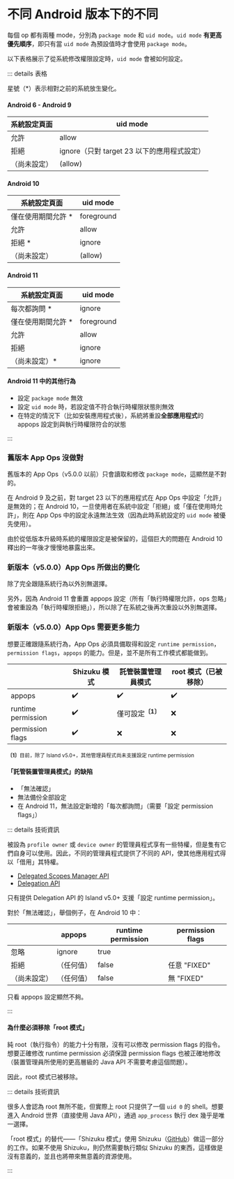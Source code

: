 # 不同 Android 版本下的不同

每個 op 都有兩種 mode，分別為 `package mode` 和 `uid mode`。`uid mode` **有更高優先順序**，即只有當 `uid mode` 為預設值時才會使用 `package mode`。

以下表格展示了從系統修改權限設定時，`uid mode` 會被如何設定。

::: details 表格
<p>

星號（*）表示相對之前的系統放生變化。

#### Android 6 - Android 9
| 系統設定頁面 | uid mode                                |
|--------------|-----------------------------------------|
| 允許         | allow                                   |
| 拒絕         | ignore（只對 target 23 以下的應用程式設定） |
| （尚未設定） | (allow)                                 |

#### Android 10

| 系統設定頁面       | uid mode   |
|--------------------|------------|
| 僅在使用期間允許 * | foreground |
| 允許               | allow      |
| 拒絕 *             | ignore     |
| （尚未設定）       | (allow)    |

#### Android 11

| 系統設定頁面       | uid mode   |
|--------------------|------------|
| 每次都詢問 *       | ignore     |
| 僅在使用期間允許 * | foreground |
| 允許               | allow      |
| 拒絕               | ignore     |
| （尚未設定）*      | ignore     |

#### Android 11 中的其他行為

* 設定 `package mode` 無效
* 設定 `uid mode` 時，若設定值不符合執行時權限狀態則無效
* 在特定的情況下（比如安裝應用程式後），系統將重設**全部應用程式**的 appops 設定到與執行時權限符合的狀態

:::

### 舊版本 App Ops 沒做對

舊版本的 App Ops（v5.0.0 以前）只會讀取和修改 `package mode`，這顯然是不對的。

在 Android 9 及之前，對 target 23 以下的應用程式在 App Ops 中設定「允許」是無效的；在 Android 10，一旦使用者在系統中設定「拒絕」或「僅在使用時允許」，則在 App Ops 中的設定永遠無法生效（因為此時系統設定的 `uid mode` 被優先使用）。

由於從低版本升級時系統的權限設定是被保留的，這個巨大的問題在 Android 10 釋出的一年後才慢慢地暴露出來。

### 新版本（v5.0.0）App Ops 所做出的變化

除了完全跟隨系統行為以外別無選擇。

另外，因為 Android 11 會重置 appops 設定（所有「執行時權限允許，ops 忽略」會被重設為「執行時權限拒絕」），所以除了在系統之後再次重設以外別無選擇。

### 新版本（v5.0.0）App Ops 需要更多能力

想要正確跟隨系統行為，App Ops 必須具備取得和設定 `runtime permission`，`permission flags`，`appops` 的能力。但是，並不是所有工作模式都能做到。

|                    | Shizuku 模式 | 託管裝置管理員模式           | root 模式（已被移除） |
|--------------------|--------------|------------------------------|-----------------------|
| appops             | ✔️            | ✔️                            | ✔️                     |
| runtime permission | ✔️            | 僅可設定<sup>**〔1〕**</sup> | ❌                     |
| permission flags   | ✔️            | ❌                            | ❌                     |

<sub><b>〔1〕</b>目前，除了 Island v5.0+，其他管理員程式尚未支援設定 runtime permission</sub>

#### 「託管裝置管理員模式」的缺陷

* 「無法確認」
* 無法備份全部設定
* 在 Android 11，無法設定新增的「每次都詢問」（需要「設定 permission flags」）

::: details 技術資訊

被設為 `profile owner` 或 `device owner` 的管理員程式享有一些特權，但是隻有它們自身可以使用。因此，不同的管理員程式提供了不同的 API，使其他應用程式得以「借用」其特權。

* [Delegated Scopes Manager API](https://github.com/heruoxin/Delegated-Scopes-Manager)
* [Delegation API](https://island.oasisfeng.com/api)

只有提供 Delegation API 的 Island v5.0+ 支援「設定 runtime permission」。

對於「無法確認」，舉個例子，在 Android 10 中：

|              | appops     | runtime permission | permission flags |
|--------------|------------|--------------------|------------------|
| 忽略         | ignore     | true               |                  |
| 拒絕         | （任何值） | false              | 任意 "FIXED"     |
| （尚未設定） | （任何值） | false              | 無 "FIXED"       |

只看 appops 設定顯然不夠。

:::

#### 為什麼必須移除「root 模式」

純 root（執行指令）的能力十分有限，沒有可以修改 permission flags 的指令。想要正確修改 runtime permission 必須保證 permission flags 也被正確地修改（裝置管理員所使用的更高層級的 Java API 不需要考慮這個問題）。

因此，root 模式已被移除。

::: details 技術資訊

很多人會認為 root 無所不能，但實際上 root 只提供了一個 `uid 0` 的 shell。想要進入 Android 世界（直接使用 Java API），通過 `app_process` 執行 dex 幾乎是唯一選擇。

「root 模式」的替代——「Shizuku 模式」使用 Shizuku（[GitHub](https://github.com/RikkaApps/Shizuku)）做這一部分的工作。如果不使用 Shizuku，則仍然需要執行類似 Shizuku 的東西，這樣做是沒有意義的，並且也將帶來無意義的資源使用。

:::